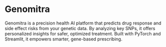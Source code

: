 # Genomitra
Genomitra is a precision health AI platform that predicts drug response and side effect risks from your genetic data. By analyzing key SNPs, it offers personalized insights for safer, optimized treatment. Built with PyTorch and Streamlit, it empowers smarter, gene-based prescribing.
